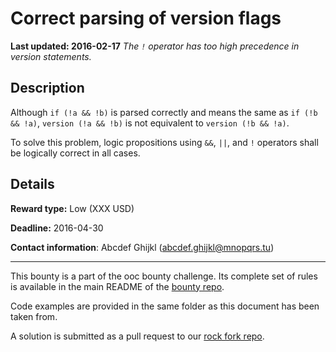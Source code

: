# Correct parsing of version flags
**Last updated: 2016-02-17**
*The `!` operator has too high precedence in version statements.*

## Description
Although `if (!a && !b)` is parsed correctly and means the same as `if (!b && !a)`, `version (!a && !b)` is not equivalent to `version (!b && !a)`.

To solve this problem, logic propositions using `&&`, `||`, and `!` operators shall be logically correct in all cases.

## Details
**Reward type:** Low (XXX USD)

**Deadline:** 2016-04-30

**Contact information**: Abcdef Ghijkl (abcdef.ghijkl@mnopqrs.tu)

---

This bounty is a part of the ooc bounty challenge. Its complete set of rules is available in the main README of the [bounty repo](https://github.com/magic-lang/bounty).

Code examples are provided in the same folder as this document has been taken from.

A solution is submitted as a pull request to our [rock fork repo](https://github.com/magic-lang/rock).
